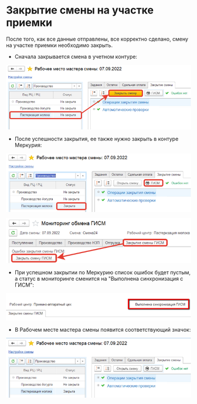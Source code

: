 ﻿# Закрытие смены на участке приемки

После того, как все данные отправлены, все корректно сделано, смену на участке приемки необходимо закрыть.

- Сначала закрывается смена в учетном контуре:

![1](CloseWorkShift.assets/1.png)

- После успешности закрытия, ее также нужно закрыть в контуре Меркурия:

![2](CloseWorkShift.assets/2.png)

![3](CloseWorkShift.assets/3.png)

- При успешном закрытии по Меркурию список ошибок будет пустым, а статус в мониторинге сменится на "Выполнена синхронизация с ГИСМ":

![4](CloseWorkShift.assets/4.png)

- В Рабочем месте мастера смены появится соответствующий значок:

![5](CloseWorkShift.assets/5.png)

